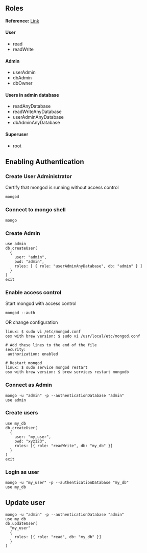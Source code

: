 ## Roles
**Reference:** [Link](https://docs.mongodb.com/manual/reference/built-in-roles/)

#### User
- read
- readWrite

#### Admin
- userAdmin
- dbAdmin
- dbOwner

#### Users in admin database
- readAnyDatabase
- readWriteAnyDatabase
- userAdminAnyDatabase
- dbAdminAnyDatabase

#### Superuser
- root


## Enabling Authentication

### Create User Administrator
Certify that mongod is running without access control
```shell
mongod
```

### Connect to mongo shell
```shell
mongo
```

### Create Admin
```shell
use admin
db.createUser(
  {
    user: "admin",
    pwd: "admin",
    roles: [ { role: "userAdminAnyDatabase", db: "admin" } ]
  }
)
exit
```

### Enable access control
Start mongod with access control
```shell
mongod --auth
```
OR change configuration
```shell
linux: $ sudo vi /etc/mongod.conf
osx with brew version: $ sudo vi /usr/local/etc/mongod.conf

# Add these lines to the end of the file
security:
 authorization: enabled

# Restart mongod
linux: $ sudo service mongod restart
osx with brew version: $ brew services restart mongodb
```

### Connect as Admin
```shell
mongo -u "admin" -p --authenticationDatabase "admin"
use admin
```

### Create users
```shell
use my_db
db.createUser(
  {
    user: "my_user",
    pwd: "xyz123",
    roles: [{ role: "readWrite", db: "my_db" }]
  }
)
exit
```

### Login as user
```shell
mongo -u "my_user" -p --authenticationDatabase "my_db"
use my_db
```

## Update user
```shell
mongo -u "admin" -p --authenticationDatabase "admin"
use my_db
db.updateUser(
  "my_user"
  {
    roles: [{ role: "read", db: "my_db" }]
  }
)
```

